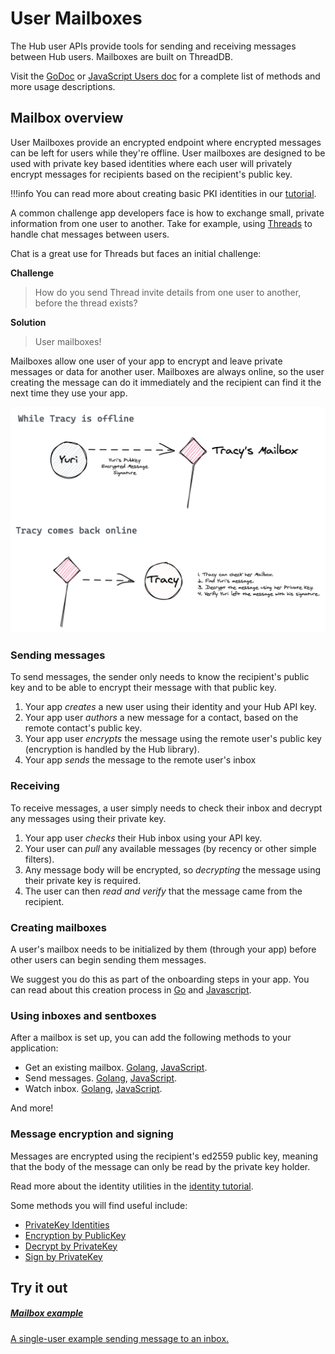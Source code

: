 # User Mailboxes

The Hub user APIs provide tools for sending and receiving messages between Hub users. Mailboxes are built on ThreadDB.

Visit the [GoDoc](https://pkg.go.dev/github.com/textileio/textile/mail/local?tab=doc) or [JavaScript Users doc](https://textileio.github.io/js-textile/docs/hub.users) for a complete list of methods and more usage descriptions.

## Mailbox overview

User Mailboxes provide an encrypted endpoint where encrypted messages can be left for users while they're offline. User mailboxes are designed to be used with private key based identities where each user will privately encrypt messages for recipients based on the recipient's public key.

!!!info
    You can read more about creating basic PKI identities in our [tutorial](./../tutorials/hub/pki-identities.md).

A common challenge app developers face is how to exchange small, private information from one user to another. Take for example, using [Threads](../threads/index.md) to handle chat messages between users. 

Chat is a great use for Threads but faces an initial challenge:

**Challenge**

> How do you send Thread invite details from one user to another, before the thread exists?

**Solution**

> User mailboxes!

Mailboxes allow one user of your app to encrypt and leave private messages or data for another user. Mailboxes are always online, so the user creating the message can do it immediately and the recipient can find it the next time they use your app.

![](../images/users/mailbox.png)

### Sending messages

To send messages, the sender only needs to know the recipient's public key and to be able to encrypt their message with that public key. 

1. Your app *creates* a new user using their identity and your Hub API key.
2. Your app user *authors* a new message for a contact, based on the remote contact's public key.
3. Your app user *encrypts* the message using the remote user's public key (encryption is handled by the Hub library).
4. Your app *sends* the message to the remote user's inbox

### Receiving

To receive messages, a user simply needs to check their inbox and decrypt any messages using their private key.

1. Your app user *checks* their Hub inbox using your API key.
2. Your user can *pull* any available messages (by recency or other simple filters).
3. Any message body will be encrypted, so *decrypting* the message using their private key is required.
4. The user can then *read and verify* that the message came from the recipient.

### Creating mailboxes

A user's mailbox needs to be initialized by them (through your app) before other users can begin sending them messages. 

We suggest you do this as part of the onboarding steps in your app. You can read about this creation process in [Go](https://github.com/textileio/textile#creating-a-mailbox) and [Javascript](https://textileio.github.io/js-textile/docs/hub.users).

### Using inboxes and sentboxes

After a mailbox is set up, you can add the following methods to your application:

* Get an existing mailbox. [Golang](https://github.com/textileio/textile#getting-an-existing-mailbox), [JavaScript](https://textileio.github.io/js-textile/docs/hub.users.getmailboxid).
* Send messages. [Golang](https://github.com/textileio/textile#sending-a-message), [JavaScript](https://textileio.github.io/js-textile/docs/hub.users.sendmessage).
* Watch inbox. [Golang](https://github.com/textileio/textile#watching-for-new-messages), [JavaScript](https://textileio.github.io/js-textile/docs/hub.users.watchinbox).

And more!

### Message encryption and signing

Messages are encrypted using the recipient's ed2559 public key, meaning that the body of the message can only be read by the private key holder. 

Read more about the identity utilities in the [identity tutorial](../tutorials/hub/pki-identities.md).

Some methods you will find useful include:

* [PrivateKey Identities](https://textileio.github.io/js-textile/docs/hub.privatekey)
* [Encryption by PublicKey](https://textileio.github.io/js-textile/docs/hub.publickey.encrypt)
* [Decrypt by PrivateKey](https://textileio.github.io/js-textile/docs/hub.privatekey.decrypt)
* [Sign by PrivateKey](https://textileio.github.io/js-textile/docs/hub.privatekey.sign)

## Try it out

<div class="txtl-options half">
  <a href="https://github.com/textileio/js-examples/tree/master/user-mailbox-setup" class="box" target="_blank">
    <h5>Mailbox example</h5>
    <p>A single-user example sending message to an inbox.</p>
  </a>
</div>
